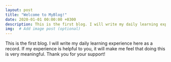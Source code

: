 ```yaml
---
layout: post
title: "Welcome to MyBlog!"
date: 2020-01-01 00:00:00 +0300
description: This is the first blog. I will write my daily learning experience here as a record. If my experience is helpful to you, it will make me feel that doing this is very meaningful. Thank you for your support! # Add post description (optional)
img:  # Add image post (optional)
---
```

This is the first blog. I will write my daily learning experience here as a record. If my experience is helpful to you, it will make me feel that doing this is very meaningful. Thank you for your support!
